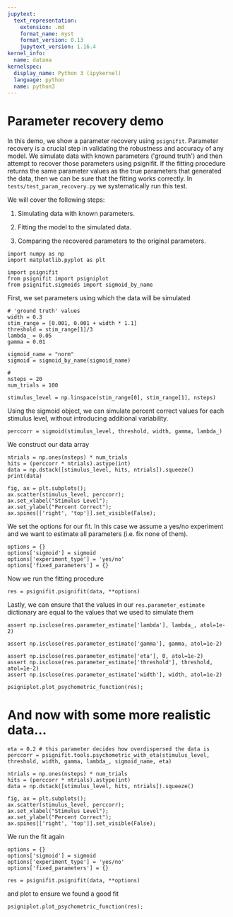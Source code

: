 ```yaml
---
jupytext:
  text_representation:
    extension: .md
    format_name: myst
    format_version: 0.13
    jupytext_version: 1.16.4
kernel_info:
  name: datana
kernelspec:
  display_name: Python 3 (ipykernel)
  language: python
  name: python3
---
```


# Parameter recovery demo

In this demo, we show a parameter recovery using `psignifit`. Parameter recovery is a crucial step in validating the robustness and accuracy of any model. We simulate data with known parameters ('ground truth') and then attempt to recover those parameters using psignifit. If the fitting procedure returns the same parameter values as the true parameters that generated the data, then we can be sure that the fitting works correctly. In `tests/test_param_recovery.py` we systematically run this test.

We will cover the following steps:

  1. Simulating data with known parameters.
  
  2. Fitting the model to the simulated data.
  
  3. Comparing the recovered parameters to the original parameters.

```{code-cell} ipython3
import numpy as np
import matplotlib.pyplot as plt

import psignifit
from psignifit import psigniplot
from psignifit.sigmoids import sigmoid_by_name
```


First, we set parameters using which the data will be simulated

```{code-cell} ipython3
# 'ground truth' values
width = 0.3
stim_range = [0.001, 0.001 + width * 1.1]
threshold = stim_range[1]/3
lambda_ = 0.05
gamma = 0.01

sigmoid_name = "norm"
sigmoid = sigmoid_by_name(sigmoid_name)

# 
nsteps = 20
num_trials = 100

stimulus_level = np.linspace(stim_range[0], stim_range[1], nsteps)
```


Using the sigmoid object, we can simulate percent correct values for each stimulus level, without introducing
additional variability.

```{code-cell} ipython3
perccorr = sigmoid(stimulus_level, threshold, width, gamma, lambda_)
```


We construct our data array

```{code-cell} ipython3
ntrials = np.ones(nsteps) * num_trials
hits = (perccorr * ntrials).astype(int)
data = np.dstack([stimulus_level, hits, ntrials]).squeeze()
print(data)
```

```{code-cell} ipython3
fig, ax = plt.subplots();
ax.scatter(stimulus_level, perccorr);
ax.set_xlabel("Stimulus Level");
ax.set_ylabel("Percent Correct");
ax.spines[['right', 'top']].set_visible(False);
```


We set the options for our fit. In this case we assume a yes/no experiment and we want to estimate all parameters (i.e. fix none of them).

```{code-cell} ipython3
options = {}
options['sigmoid'] = sigmoid 
options['experiment_type'] = 'yes/no'
options['fixed_parameters'] = {}
```


Now we run the fitting procedure

```{code-cell} ipython3
res = psignifit.psignifit(data, **options)
```


Lastly, we can ensure that the values in our `res.parameter_estimate` dictionary are equal to the values that we used to simulate them

```{code-cell} ipython3
assert np.isclose(res.parameter_estimate['lambda'], lambda_, atol=1e-2)
```

```{code-cell} ipython3
assert np.isclose(res.parameter_estimate['gamma'], gamma, atol=1e-2)
```

```{code-cell} ipython3
assert np.isclose(res.parameter_estimate['eta'], 0, atol=1e-2)
assert np.isclose(res.parameter_estimate['threshold'], threshold, atol=1e-2)
assert np.isclose(res.parameter_estimate['width'], width, atol=1e-2)
```

```{code-cell} ipython3
psigniplot.plot_psychometric_function(res);
```


# And now with some more realistic data...

```{code-cell} ipython3
eta = 0.2 # this parameter decides how overdispersed the data is
perccorr = psignifit.tools.psychometric_with_eta(stimulus_level, threshold, width, gamma, lambda_, sigmoid_name, eta)

ntrials = np.ones(nsteps) * num_trials
hits = (perccorr * ntrials).astype(int)
data = np.dstack([stimulus_level, hits, ntrials]).squeeze()
```

```{code-cell} ipython3
fig, ax = plt.subplots();
ax.scatter(stimulus_level, perccorr);
ax.set_xlabel("Stimulus Level");
ax.set_ylabel("Percent Correct");
ax.spines[['right', 'top']].set_visible(False);
```


We run the fit again

```{code-cell} ipython3
options = {}
options['sigmoid'] = sigmoid 
options['experiment_type'] = 'yes/no'
options['fixed_parameters'] = {}
```

```{code-cell} ipython3
res = psignifit.psignifit(data, **options)
```

and plot to ensure we found a good fit

```{code-cell} ipython3
psigniplot.plot_psychometric_function(res);
```
